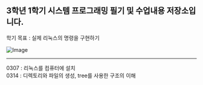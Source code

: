 <h2>3학년 1학기 시스템 프로그래밍 필기 및 수업내용 저장소입니다.</h2>

학기 목표 : 실제 리눅스의 명령을 구현하기<br>

![Image](https://github.com/user-attachments/assets/0075fb4e-d2fa-436b-a512-c81f34fffd74) <br>
<hr>
0307 : 리눅스를 컴퓨터에 설치<br>
0314 : 디렉토리와 파일의 생성, tree를 사용한 구조의 이해
